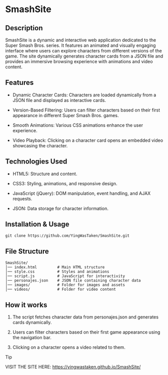 # SmashSite

## Description

SmashSite is a dynamic and interactive web application dedicated to the Super Smash Bros. series. It features an animated and visually engaging interface where users can explore characters from different versions of the game. The site dynamically generates character cards from a JSON file and provides an immersive browsing experience with animations and video content.

## Features

* Dynamic Character Cards: Characters are loaded dynamically from a JSON file and displayed as interactive cards.

* Version-Based Filtering: Users can filter characters based on their first appearance in different Super Smash Bros. games.

* Smooth Animations: Various CSS animations enhance the user experience.

* Video Playback: Clicking on a character card opens an embedded video showcasing the character.

## Technologies Used

* HTML5: Structure and content.

* CSS3: Styling, animations, and responsive design.

* JavaScript (jQuery): DOM manipulation, event handling, and AJAX requests.

* JSON: Data storage for character information.

## Installation & Usage

```
git clone https://github.com/YingWasTaken/SmashSite.git
```

## File Structure
```
SmashSite/
│── index.html         # Main HTML structure
│── style.css          # Styles and animations
│── script.js          # JavaScript for interactivity
│── personajes.json    # JSON file containing character data
│── images/            # Folder for images and assets
│── videos/            # Folder for video content
```

## How it works

1. The script fetches character data from personajes.json and generates cards dynamically.

2. Users can filter characters based on their first game appearance using the navigation bar.

3. Clicking on a character opens a video related to them.

> [!TIP]
> VISIT THE SITE HERE: https://yingwastaken.github.io/SmashSite/

